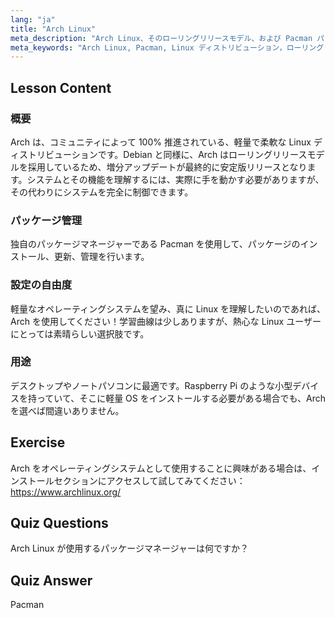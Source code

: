 ```yaml
---
lang: "ja"
title: "Arch Linux"
meta_description: "Arch Linux、そのローリングリリースモデル、および Pacman パッケージマネージャーについて学びます。Arch が初心者および制御を求める上級ユーザーにとって優れている理由を理解します。"
meta_keywords: "Arch Linux, Pacman, Linux ディストリビューション，ローリングリリース，Linux チュートリアル，初心者ガイド，軽量 OS"
---
```


## Lesson Content

### 概要

Arch は、コミュニティによって 100% 推進されている、軽量で柔軟な Linux ディストリビューションです。Debian と同様に、Arch はローリングリリースモデルを採用しているため、増分アップデートが最終的に安定版リリースとなります。システムとその機能を理解するには、実際に手を動かす必要がありますが、その代わりにシステムを完全に制御できます。

### パッケージ管理

独自のパッケージマネージャーである Pacman を使用して、パッケージのインストール、更新、管理を行います。

### 設定の自由度

軽量なオペレーティングシステムを望み、真に Linux を理解したいのであれば、Arch を使用してください！学習曲線は少しありますが、熱心な Linux ユーザーにとっては素晴らしい選択肢です。

### 用途

デスクトップやノートパソコンに最適です。Raspberry Pi のような小型デバイスを持っていて、そこに軽量 OS をインストールする必要がある場合でも、Arch を選べば間違いありません。

## Exercise

Arch をオペレーティングシステムとして使用することに興味がある場合は、インストールセクションにアクセスして試してみてください：<https://www.archlinux.org/>

## Quiz Questions

Arch Linux が使用するパッケージマネージャーは何ですか？

## Quiz Answer

Pacman
